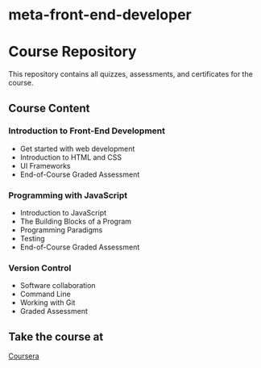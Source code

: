 # meta-front-end-developer
# Course Repository

This repository contains all quizzes, assessments, and certificates for the course.

## Course Content

### Introduction to Front-End Development
- Get started with web development
- Introduction to HTML and CSS
- UI Frameworks
- End-of-Course Graded Assessment

### Programming with JavaScript
- Introduction to JavaScript
- The Building Blocks of a Program
- Programming Paradigms
- Testing
- End-of-Course Graded Assessment

### Version Control
- Software collaboration
- Command Line
- Working with Git
- Graded Assessment

## Take the course at

[Coursera](https://www.coursera.org/professional-certificates/meta-front-end-developer?)

